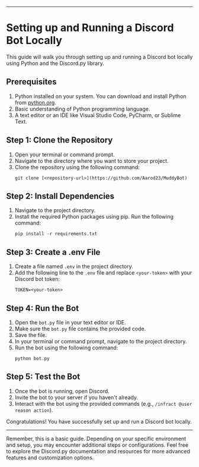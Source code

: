 
---

# Setting up and Running a Discord Bot Locally

This guide will walk you through setting up and running a Discord bot locally using Python and the Discord.py library.

## Prerequisites
1. Python installed on your system. You can download and install Python from [python.org](https://www.python.org/downloads/).
2. Basic understanding of Python programming language.
3. A text editor or an IDE like Visual Studio Code, PyCharm, or Sublime Text.

## Step 1: Clone the Repository
1. Open your terminal or command prompt.
2. Navigate to the directory where you want to store your project.
3. Clone the repository using the following command:
    ```
    git clone [<repository-url>](https://github.com/Aarod23/MuddyBot)
    ```
   
## Step 2: Install Dependencies
1. Navigate to the project directory.
2. Install the required Python packages using pip. Run the following command:
    ```
    pip install -r requirements.txt
    ```

## Step 3: Create a .env File
1. Create a file named `.env` in the project directory.
2. Add the following line to the `.env` file and replace `<your-token>` with your Discord bot token:
    ```
    TOKEN=<your-token>
    ```

## Step 4: Run the Bot
1. Open the `bot.py` file in your text editor or IDE.
2. Make sure the `bot.py` file contains the provided code.
3. Save the file.
4. In your terminal or command prompt, navigate to the project directory.
5. Run the bot using the following command:
    ```
    python bot.py
    ```

## Step 5: Test the Bot
1. Once the bot is running, open Discord.
2. Invite the bot to your server if you haven't already.
3. Interact with the bot using the provided commands (e.g., `/infract @user reason action`).

Congratulations! You have successfully set up and run a Discord bot locally.

---

Remember, this is a basic guide. Depending on your specific environment and setup, you may encounter additional steps or configurations. Feel free to explore the Discord.py documentation and resources for more advanced features and customization options.
